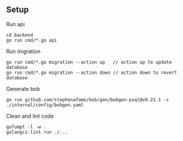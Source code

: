## Setup

Run api
```
cd backend
go run cmd/*.go api           
```

Run migration
```
go run cmd/*.go migration --action up   // action up to update database
go run cmd/*.go migration --action down // action down to revert database
```

Generate bob
```
go run github.com/stephenafamo/bob/gen/bobgen-psql@v0.21.1 -c ./internal/config/bobgen.yaml
```

Clean and lint code
```
gofumpt -l -w .
golangci-lint run ./...
```